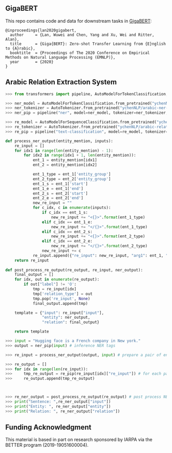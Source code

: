 ## GigaBERT
This repo contains code and data for downstream tasks in [GigaBERT](https://arxiv.org/pdf/2004.14519.pdf):

	@inproceedings{lan2020gigabert,
	  author     = {Lan, Wuwei and Chen, Yang and Xu, Wei and Ritter, Alan},
  	  title      = {Giga{BERT}: Zero-shot Transfer Learning from {E}nglish to {A}rabic},
  	  booktitle  = {Proceedings of The 2020 Conference on Empirical Methods on Natural Language Processing (EMNLP)},
  	  year       = {2020}
  	} 

## Arabic Relation Extraction System

```python
>>> from transformers import pipeline, AutoModelForTokenClassification, AutoTokenizer, AuotoModelForSequenceClassification

>>> ner_model = AutoModelForTokenClassification.from_pretrained("ychenNLP/arabic-ner-ace")
>>> ner_tokenizer = AutoTokenizer.from_pretrained("ychenNLP/arabic-ner-ace")
>>> ner_pip = pipeline("ner", model=ner_model, tokenizer=ner_tokenizer, grouped_entities=True)

>>> re_model = AutoModelForSequenceClassification.from_pretrained("ychenNLP/arabic-relation-extraction")
>>> re_tokenizer = AutoTokenizer.from_pretrained("ychenNLP/arabic-relation-extraction")
>>> re_pip = pipeline("text-classification", model=re_model, tokenizer=re_tokenizer)

def process_ner_output(entity_mention, inputs):
    re_input = []
    for idx1 in range(len(entity_mention) - 1):
        for idx2 in range(idx1 + 1, len(entity_mention)):
            ent_1 = entity_mention[idx1]
            ent_2 = entity_mention[idx2]

            ent_1_type = ent_1['entity_group']
            ent_2_type = ent_2['entity_group']
            ent_1_s = ent_1['start']
            ent_1_e = ent_1['end']
            ent_2_s = ent_2['start']
            ent_2_e = ent_2['end']
            new_re_input = ""
            for c_idx, c in enumerate(inputs):
                if c_idx == ent_1_s:
                    new_re_input += "<{}>".format(ent_1_type)
                elif c_idx == ent_1_e:
                    new_re_input += "</{}>".format(ent_1_type)
                elif c_idx == ent_2_s:
                    new_re_input += "<{}>".format(ent_2_type)
                elif c_idx == ent_2_e:
                    new_re_input += "</{}>".format(ent_2_type)
                new_re_input += c
            re_input.append({"re_input": new_re_input, "arg1": ent_1, "arg2": ent_2, "input": inputs})
    return re_input
    
def post_process_re_output(re_output, re_input, ner_output):
    final_output = []
    for idx, out in enumerate(re_output):
        if out["label"] != 'O':
            tmp = re_input[idx]
            tmp['relation_type'] = out
            tmp.pop('re_input', None)
            final_output.append(tmp)

    template = {"input": re_input["input"],
                "entity": ner_output,
                "relation": final_output}

    return template

>>> input = "Hugging face is a French company in New york."
>>> output = ner_pip(input) # inference NER tags

>>> re_input = process_ner_output(output, input) # prepare a pair of entity and predict relation type

>>> re_output = []
>>> for idx in range(len(re_input)):
>>>     tmp_re_output = re_pip(re_input[idx]["re_input"]) # for each pair of entity, predict relation
>>>     re_output.append(tmp_re_output)



>>> re_ner_output = post_process_re_output(re_output) # post process NER and relation predictions
>>> print("Sentence: ",re_ner_output["input"])
>>> print("Entity: ", re_ner_output["entity"])
>>> print("Relation: ", re_ner_output["relation"])
```

## Funding Acknowledgment
This material is based in part on research sponsored by IARPA via the BETTER program (2019-19051600004).
